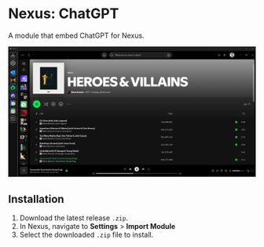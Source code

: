 # Nexus: ChatGPT

A module that embed ChatGPT for Nexus.

![alt text](./repo-assets/image.png)

## Installation
1. Download the latest release `.zip`. 
2. In Nexus, navigate to **Settings** > **Import Module**
3. Select the downloaded `.zip` file to install.